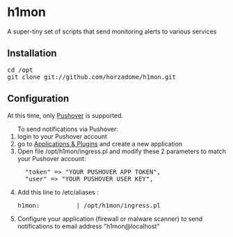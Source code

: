 h1mon
=====

A super-tiny set of scripts that send monitoring alerts to various services


Installation
-----
<pre>cd /opt
git clone git://github.com/horzadome/h1mon.git</pre>


Configuration
-----
At this time, only <a href="https://pushover.net/">Pushover</a> is supported.<br />
<ol>To send notifications via Pushover:
<li>login to your Pushover account</li>
<li>go to <a href="https://pushover.net/apps/">Applications & Plugins</a> and create a new application</li>
<li>Open file /opt/h1mon/ingress.pl and modify these 2 parameters to match your Pushover account:
<pre>
  "token" => "YOUR PUSHOVER APP TOKEN",
  "user" => "YOUR PUSHOVER USER KEY",
</pre></li>
<li>Add this line to /etc/aliases :
    <pre>h1mon:          | /opt/h1mon/ingress.pl</pre>
<li>Configure your application (firewall or malware scanner) to send notifications to email address "h1mon@localhost"</li>
</ol>
